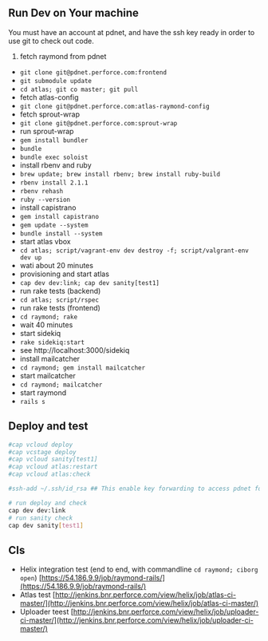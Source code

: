 ## Run Dev on Your machine
You must have an account at pdnet, and have the ssh key ready in order to use git to check out code.

1. fetch raymond from pdnet
 * `git clone git@pdnet.perforce.com:frontend`
 * `git submodule update`
 * `cd atlas; git co master; git pull`
* fetch atlas-config
 * `git clone git@pdnet.perforce.com:atlas-raymond-config`
* fetch sprout-wrap
 * `git clone git@pdnet.perforce.com:sprout-wrap`
* run sprout-wrap
 * `gem install bundler`
 * `bundle`
 * `bundle exec soloist`
* install rbenv and ruby
 * `brew update; brew install rbenv; brew install ruby-build`
 * `rbenv install 2.1.1`
 * `rbenv rehash`
 * `ruby --version`
* install capistrano
 * `gem install capistrano`
 * `gem update --system`
 * `bundle install --system`
* start atlas vbox
 * `cd atlas; script/vagrant-env dev destroy -f; script/valgrant-env dev up`
 * wati about 20 minutes
* provisioning and start atlas
 * `cap dev dev:link; cap dev sanity[test1]`
* run rake tests (backend)
 * `cd atlas; script/rspec`
* run rake tests (frontend)
 * `cd raymond; rake`
 * wait 40 minutes
* start sidekiq
 * `rake sidekiq:start`
 * see http://localhost:3000/sidekiq
* install mailcatcher
 * `cd raymond; gem install mailcatcher`
* start mailcatcher
 * `cd raymond; mailcatcher`
* start raymond
 * `rails s`

## Deploy and test
```bash
#cap vcloud deploy
#cap vcstage deploy
#cap vcloud sanity[test1]
#cap vcloud atlas:restart
#cap vcloud atlas:check

#ssh-add ~/.ssh/id_rsa ## This enable key forwarding to access pdnet form remote using local authenticaton/ssh agent

# run deploy and check
cap dev dev:link
# run sanity check
cap dev sanity[test1]
```

## CIs
* Helix integration test (end to end, with commandline `cd raymond; ciborg open`) [https://54.186.9.9/job/raymond-rails/](https://54.186.9.9/job/raymond-rails/)
* Atlas test [http://jenkins.bnr.perforce.com/view/helix/job/atlas-ci-master/](http://jenkins.bnr.perforce.com/view/helix/job/atlas-ci-master/)
* Uploader teest [http://jenkins.bnr.perforce.com/view/helix/job/uploader-ci-master/](http://jenkins.bnr.perforce.com/view/helix/job/uploader-ci-master/)
